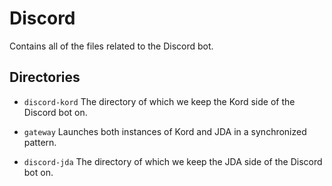 # Discord
Contains all of the files related to the Discord bot.

## Directories

* ``discord-kord``
  The directory of which we keep the Kord side of the Discord bot on.

* ``gateway``
  Launches both instances of Kord and JDA in a synchronized pattern.

* ``discord-jda``
  The directory of which we keep the JDA side of the Discord bot on.